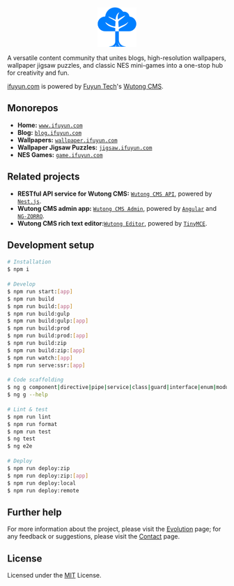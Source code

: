 <br/>
<p align="center">
  <a href="https://www.ifuyun.com" title="心之所向，素履以往 - 浮云网" target="_blank">
    <img src="./public/favicon.png" height="90" alt="Logo of ifuyun.com" />
  </a>
</p>

A versatile content community that unites blogs, high-resolution wallpapers, wallpaper jigsaw puzzles, and classic NES mini-games into a one-stop hub for creativity and fun.

[ifuyun.com](https://www.ifuyun.com) is powered by [Fuyun Tech](https://www.ireadpay.com)'s [Wutong CMS](https://admin.ireadpay.com/auth/login?appId=00m3ln4mfe58zyk1).

## Monorepos

- **Home:** [`www.ifuyun.com`](https://www.ifuyun.com)
- **Blog:** [`blog.ifuyun.com`](https://blog.ifuyun.com)
- **Wallpapers:** [`wallpaper.ifuyun.com`](https://wallpaper.ifuyun.com)
- **Wallpaper Jigsaw Puzzles:** [`jigsaw.ifuyun.com`](https://jigsaw.ifuyun.com)
- **NES Games:** [`game.ifuyun.com`](https://game.ifuyun.com)

## Related projects

- **RESTful API service for Wutong CMS:** [`Wutong CMS API`](https://www.ireadpay.com), powered by [`Nest.js`](https://nestjs.com).
- **Wutong CMS admin app:** [`Wutong CMS Admin`](https://admin.ireadpay.com), powered by [`Angular`](https://angular.dev) and [`NG-ZORRO`](https://github.com/NG-ZORRO/ng-zorro-antd).
- **Wutong CMS rich text editor:**[`Wutong Editor`](https://bitbucket.org/ifuyun/tinymce), powered by [`TinyMCE`](https://www.tiny.cloud).

## Development setup

```bash
# Installation
$ npm i

# Develop
$ npm run start:[app]
$ npm run build
$ npm run build:[app]
$ npm run build:gulp
$ npm run build:gulp:[app]
$ npm run build:prod
$ npm run build:prod:[app]
$ npm run build:zip
$ npm run build:zip:[app]
$ npm run watch:[app]
$ npm run serve:ssr:[app]

# Code scaffolding
$ ng g component|directive|pipe|service|class|guard|interface|enum|module name
$ ng g --help

# Lint & test
$ npm run lint
$ npm run format
$ npm run test
$ ng test
$ ng e2e

# Deploy
$ npm run deploy:zip
$ npm run deploy:zip:[app]
$ npm run deploy:local
$ npm run deploy:remote
```

## Further help

For more information about the project, please visit the [Evolution](https://www.ifuyun.com/evolution) page; for any feedback or suggestions, please visit the [Contact](https://www.ifuyun.com/contactus) page.

## License

Licensed under the [MIT](/LICENSE) License.
